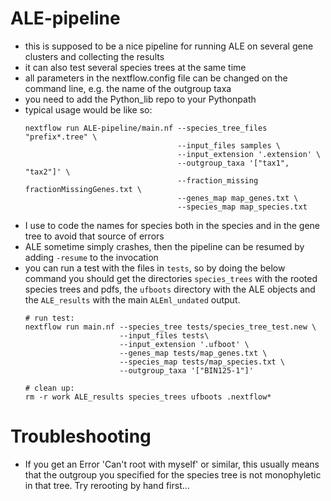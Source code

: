 # ALE-pipeline

- this is supposed to be a nice pipeline for running ALE on several gene clusters and collecting the results
- it can also test several species trees at the same time
- all parameters in the nextflow.config file can be changed on the command line, e.g. the name of the outgroup taxa
- you need to add the Python_lib repo to your Pythonpath
- typical usage would be like so:
  ```
  nextflow run ALE-pipeline/main.nf --species_tree_files "prefix*.tree" \
                                    --input_files samples \
                                    --input_extension '.extension' \
                                    --outgroup_taxa '["tax1", "tax2"]' \
                                    --fraction_missing fractionMissingGenes.txt \
                                    --genes_map map_genes.txt \
                                    --species_map map_species.txt
  ```
- I use to code the names for species both in the species and in the gene tree to avoid that source of errors
- ALE sometime simply crashes, then the pipeline can be resumed by adding `-resume` to the invocation
- you can run a test with the files in `tests`, so by doing the below command you should get the directories `species_trees` with the rooted species trees and pdfs, the `ufboots` directory with the ALE objects and the `ALE_results` with the main `ALEml_undated` output.
  ```
  # run test:
  nextflow run main.nf --species_tree tests/species_tree_test.new \
                       --input_files tests\
                       --input_extension '.ufboot' \
                       --genes_map tests/map_genes.txt \
                       --species_map tests/map_species.txt \
                       --outgroup_taxa '["BIN125-1"]'

  # clean up:
  rm -r work ALE_results species_trees ufboots .nextflow*
  ```

# Troubleshooting
* If you get an Error 'Can't root with myself' or similar, this usually means that the outgroup you specified for the species tree is not monophyletic in that tree. Try rerooting by hand first...

